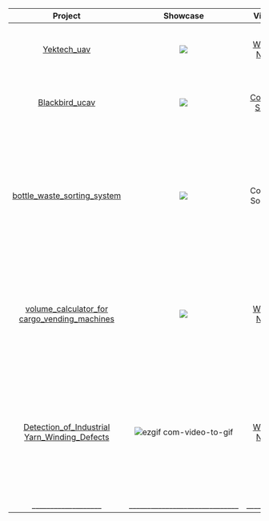 
|Project|Showcase|Video|Description|
|:----:|:----:|:----:|:----:|
| [Yektech_uav](https://github.com/murtazahassan/Learn-OpenCV-in-3-hours/blob/master/chapter1.py)| <img idth="380" src=https://media0.giphy.com/media/v1.Y2lkPTc5MGI3NjExbzdtejVtanJsemJyZGlwNjZ1NTFxNWdsMGc3bGFxbXNteWt0cnNwYSZlcD12MV9pbnRlcm5hbF9naWZfYnlfaWQmY3Q9Zw/Y9LVe2S9DFQbyMVWTE/giphy.webp>  |[Watch Now](https://www.youtube.com/shorts/yJNOwGXut3I) | I worked on color and shape contour detection using the OpenCV library of Python language on Raspberry Pi 4.  </br> |
| [Blackbird_ucav](https://github.com/murtazahassan/Learn-OpenCV-in-3-hours/blob/master/chapter2.py)| <img src=https://media2.giphy.com/media/ubOj4M2JN6k1c3hkc6/giphy.webp> |[Coming Soon](https://www.youtube.com/watch?v=0LV4xBUiihs) |I trained a specific object detection model using YOLOv8 and the real-time tracking of the detected object through the camera.</br> |
| [bottle_waste_sorting_system](https://github.com/murtazahassan/Learn-OpenCV-in-3-hours/blob/master/chapter3.py)| <img src="https://media3.giphy.com/media/v1.Y2lkPTc5MGI3NjExcmxyc2V6NDg2NXg3eTFkMW9ocDNhYWZqazYzdXM1OHZ5OTg4eGJqeiZlcD12MV9pbnRlcm5hbF9naWZfYnlfaWQmY3Q9Zw/XnonAvyWjoJKkOhQpU/giphy.webp"  /> |Coming Soon]() |   I contributed to the development of a reverse vending machine designed toseparate glass, plastic, and metal bottles for recycling.  My role involvedimplementing an artificial intelligence system using YOLOv8 and imageprocessing to determine whether a bottle was made of glass, metal, or plastic. </br> |
| [volume_calculator_for cargo_vending_machines ](https://github.com/murtazahassan/Learn-OpenCV-in-3-hours/blob/master/chapter4.py)| <img src="https://media.giphy.com/media/zmMAiuW4vdZa29ddCa/giphy.webp"/> |[Watch Now]() |       I enhanced smart cargo vending machineby introducing a'Pickup and Deliver' feature alongside the 'Pickup Only' function. I successfullydeveloped a cost-effective, volume calculation system using camera anddistance sensor.   </br> |
| [Detection_of_Industrial Yarn_Winding_Defects](https://github.com/murtazahassan/Learn-OpenCV-in-3-hours/blob/master/chapter5.py)|  ![ezgif com-video-to-gif](https://github.com/kagansenkeser/My_Resume_real_projects/assets/98644514/6bd8a703-7455-49d1-81a6-abefeb1cc30a) |[Watch Now](https://www.youtube.com/watch?v=3dP_dV_y0lg) |      I developed innovativesoftware utilizing the YOLO algorithm and image processing techniques toenable real-time defect detection in coils. This project significantly contributedto enhancing production efficiency and optimizing quality control procedureswithin the textile industry.   </br> |
|___________________|______________________________|__________| ____________________________

